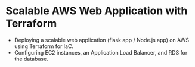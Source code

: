 # Scalable AWS Web Application with Terraform
- Deploying a scalable web application (flask app / Node.js app) on AWS using Terraform for IaC.
- Configuring EC2 instances, an Application Load Balancer, and RDS for the database.
